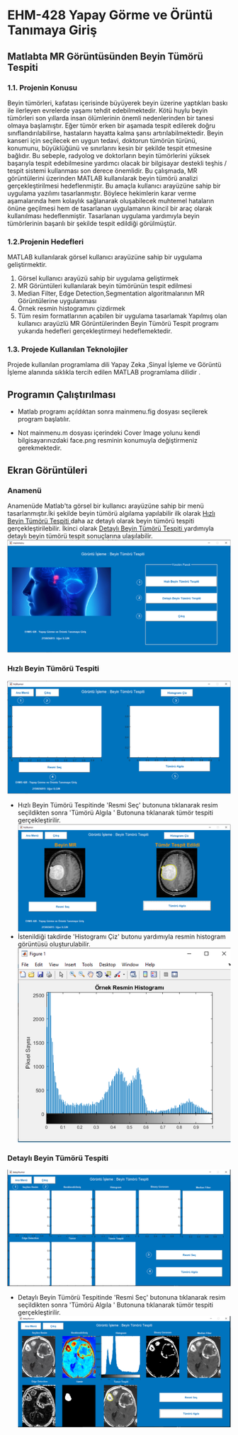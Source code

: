 # EHM-428 Yapay Görme ve Örüntü Tanımaya Giriş
## Matlabta MR Görüntüsünden Beyin Tümörü Tespiti
### 1.1. Projenin Konusu
Beyin tümörleri, kafatası içerisinde büyüyerek beyin üzerine yaptıkları baskı ile
ilerleyen evrelerde yaşamı tehdit edebilmektedir. Kötü huylu beyin tümörleri son yıllarda insan
ölümlerinin önemli nedenlerinden bir tanesi olmaya başlamıştır. Eğer tümör erken bir aşamada
tespit edilerek doğru sınıflandırılabilirse, hastaların hayatta kalma şansı artırılabilmektedir.
Beyin kanseri için seçilecek en uygun tedavi, doktorun tümörün türünü, konumunu,
büyüklüğünü ve sınırlarını kesin bir şekilde tespit etmesine bağlıdır. Bu sebeple, radyolog ve
doktorların beyin tümörlerini yüksek başarıyla tespit edebilmesine yardımcı olacak bir
bilgisayar destekli teşhis / tespit sistemi kullanması son derece önemlidir. Bu çalışmada, MR
görüntülerini üzerinden MATLAB kullanılarak beyin tümörü analizi gerçekleştirilmesi
hedeflenmiştir. Bu amaçla kullanıcı arayüzüne sahip bir uygulama yazılımı tasarlanmıştır.
Böylece hekimlerin karar verme aşamalarında hem kolaylık sağlanarak oluşabilecek muhtemel
hataların önüne geçilmesi hem de tasarlanan uygulamanın ikincil bir araç olarak kullanılması
hedeflenmiştir. Tasarlanan uygulama yardımıyla beyin tümörlerinin başarılı bir şekilde tespit
edildiği görülmüştür.
### 1.2.Projenin Hedefleri
MATLAB kullanılarak görsel kullanıcı arayüzüne sahip bir uygulama geliştirmektir.
1. Görsel kullanıcı arayüzü sahip bir uygulama geliştirmek
2. MR Görüntüleri kullanılarak beyin tümörünün tespit edilmesi
3. Median Filter, Edge Detection,Segmentation algoritmalarının MR Görüntülerine
uygulanması
4. Örnek resmin histogramını çizdirmek
5. Tüm resim formatlarının açabilen bir uygulama tasarlamak
Yapılmış olan kullanıcı arayüzlü MR Görüntülerinden Beyin Tümörü Tespit programı
yukarıda hedefleri gerçekleştirmeyi hedeflemektedir.
### 1.3. Projede Kullanılan Teknolojiler
Projede kullanılan programlama dili Yapay Zeka ,Sinyal İşleme ve Görüntü İşleme
alanında sıklıkla tercih edilen MATLAB programlama dilidir .
## Programın Çalıştırılması 
* Matlab programı açıldıktan sonra mainmenu.fig dosyası seçilerek program başlatılır.
- Not mainmenu.m dosyası içerindeki Cover Image yolunu kendi bilgisayarınızdaki face.png resminin konumuyla değiştirmeniz gerekmektedir.
## Ekran Görüntüleri 
### Anamenü 
Anamenüde Matlab'ta görsel bir kullanıcı arayüzüne sahip bir menü tasarlanmıştır.İki şekilde beyin tümörü algılama yapılabilir ilk olarak [Hızlı Beyin Tümörü Tespiti ](https://github.com/ugurilgin/Brain-Tumor-Detection-in-Matlab/blob/main/Matlab%20Beyin%20Tümörü%20Tespiti/hizlitumor.m) daha az detaylı olarak beyin tümörü tespiti gerçekleştirilebilir. İkinci olarak
[Detaylı Beyin Tümörü Tespiti ](https://github.com/ugurilgin/Brain-Tumor-Detection-in-Matlab/blob/main/Matlab%20Beyin%20Tümörü%20Tespiti/detaylitumor.m)  yardımıyla detaylı beyin tümörü tespit sonuçlarına ulaşılabilir.
![logo](/img/2020-12-14_17-47-52.png)
### Hızlı Beyin Tümörü Tespiti
![logo](/img/2020-12-14_17-51-42.png)
* Hızlı Beyin Tümörü Tespitinde 'Resmi Seç' butonuna tıklanarak resim seçildikten sonra 'Tümörü Algıla ' Butonuna tıklanarak tümör tespiti gerçekleştirilir.
![logo](/img/2020-12-14_17-50-13.png)
* İstenildiği takdirde 'Histogramı Çiz' butonu yardımıyla resmin histogram görüntüsü oluşturulabilir.
![logo](/img/2020-12-14_17-50-34.png)
### Detaylı Beyin Tümörü Tespiti
![logo](/img/2020-12-14_17-50-57.png)
* Detaylı Beyin Tümörü Tespitinde 'Resmi Seç' butonuna tıklanarak resim seçildikten sonra 'Tümörü Algıla ' Butonuna tıklanarak tümör tespiti gerçekleştirilir.
![logo](/img/2020-12-14_17-51-18.png)
